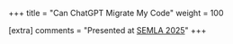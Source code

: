 +++
title = "Can ChatGPT Migrate My Code"
weight = 100

[extra]
comments = "Presented at <a href='https://conf.researchr.org/track/icse-2025/icse-2025-doctoral-symposium#event-overview'>SEMLA 2025</a>"
+++
